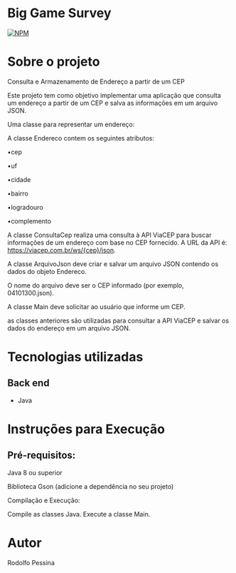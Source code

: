 # Big Game Survey 
[![NPM](https://img.shields.io/npm/l/react)](https://github.com/RodolfoPessina/ConsultaCEP/blob/main/LICENSE) 

# Sobre o projeto
Consulta e Armazenamento de Endereço a partir de um CEP

Este projeto tem como objetivo implementar uma aplicação que consulta um endereço a partir de um CEP e salva as informações em um arquivo JSON.

Uma classe para representar um endereço:

A classe Endereco contem os seguintes atributos:

•cep

•uf

•cidade

•bairro

•logradouro

•complemento

A classe ConsultaCep realiza uma consulta à API ViaCEP para buscar informações de um endereço com base no CEP fornecido. A URL da API é: https://viacep.com.br/ws/{cep}/json.

A classe ArquivoJson deve criar e salvar um arquivo JSON contendo os dados do objeto Endereco.

O nome do arquivo deve ser o CEP informado (por exemplo, 04101300.json).

A classe Main deve solicitar ao usuário que informe um CEP.

as classes anteriores são utilizadas para consultar a API ViaCEP e salvar os dados do endereço em um arquivo JSON.

# Tecnologias utilizadas
## Back end
- Java

# Instruções para Execução
## Pré-requisitos:

Java 8 ou superior

Biblioteca Gson (adicione a dependência no seu projeto)

Compilação e Execução:

Compile as classes Java.
Execute a classe Main.

# Autor

Rodolfo Pessina


